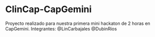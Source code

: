 # ClinCap-CapGemini
Proyecto realizado para nuestra primera mini hackaton de 2 horas en CapGemini.
Integrantes:
@LinCarbajales
@DubinRios
